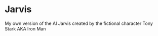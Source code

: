 # Jarvis
My own version of the AI Jarvis created by the fictional character Tony Stark AKA Iron Man
